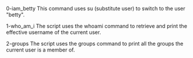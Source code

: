 0-iam_betty
This command uses su (substitute user) to switch to the user "betty".

1-who_am_i
The script uses the whoami command to retrieve and print the effective username of the current user.

2-groups
The script uses the groups command to print all the groups the current user is a member of.
